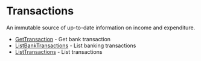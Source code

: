 # Transactions

An immutable source of up-to-date information on income and expenditure.


* [GetTransaction](gettransaction.md) - Get bank transaction
* [ListBankTransactions](listbanktransactions.md) - List banking transactions
* [ListTransactions](listtransactions.md) - List transactions
